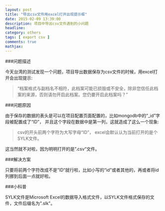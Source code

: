 ```yaml
---
layout: post
title: "导出csv文件用excel打开出现提示框"
date: 2015-02-09 13:39:00
description: 项目中导出csv文件遇到的小问题
headline:
category: others
tags: [ export csv ]
comments: true
mathjax:
---
```

###问题描述


今天台湾的测试发现一个问题，项目导出数据保存为csv文件的时候，用excel打开会出现提示:


>“档案格式与副档名不相符，此档案可能已损毁或不安全，除非您信任此档案的来源，否则请勿开启此档案。您仍要开启此档案吗？”


###问题原因


由于保存的数据的表头是可以在项目配置页面配置的，比如mongodb中的“_id”字段被配置成了“ID”， 并且这个字段在数据中是第一列，这就造成了这么一个现象:


>csv的开头前两个字符为大写字母“ID”， excel会默认认为当前打开的是个SYLK文件。


这当然就不对啦，因为明明打开的是”.csv“文件。


###解决方案


只要将前两个字符改成不是”ID“就行啦，比如小写的“id”或者其他的，再或者将id列挪到后面一点就好啦。


###小科普


SYLK文件是Microsoft Excel的数据导入格式文件，以SYLK文件格式保存的文件，文件后缀名为".slk"。
